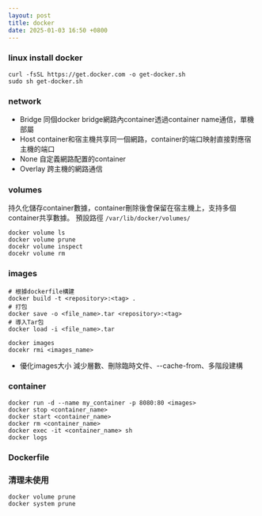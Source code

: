 ```yaml
---
layout: post
title: docker
date: 2025-01-03 16:50 +0800
---
```

### linux install docker
```
curl -fsSL https://get.docker.com -o get-docker.sh
sudo sh get-docker.sh
```
### network
* Bridge
同個docker bridge網路內container透過container name通信，單機部屬
* Host
container和宿主機共享同一個網路，container的端口映射直接對應宿主機的端口
* None
自定義網路配置的container
* Overlay
跨主機的網路通信
### volumes
持久化儲存container數據，container刪除後會保留在宿主機上，支持多個container共享數據。
預設路徑 `/var/lib/docker/volumes/`
```
docker volume ls
docker volume prune
docekr volume inspect
docekr volume rm
```
### images
```
# 根據dockerfile構建
docker build -t <repository>:<tag> .
# 打包
docker save -o <file_name>.tar <repository>:<tag>
# 導入Tar包
docker load -i <file_name>.tar

docker images
docekr rmi <images_name>
```
 * 優化images大小
 減少層數、刪除臨時文件、--cache-from、多階段建構
### container
```
docker run -d --name my_container -p 8080:80 <images>
docker stop <container_name>
docker start <container_name>
docker rm <container_name>
docker exec -it <container_name> sh
docker logs
```
### Dockerfile

### 清理未使用
```
docker volume prune
docker system prune

```